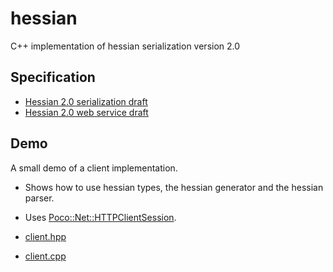 # hessian

C++ implementation of hessian serialization version 2.0

## Specification

* [Hessian 2.0 serialization draft](http://hessian.caucho.com/doc/hessian-serialization.html)
* [Hessian 2.0 web service draft](http://hessian.caucho.com/doc/hessian-ws.html)

## Demo

A small demo of a client implementation.

* Shows how to use hessian types, the hessian generator and the hessian parser.
* Uses [Poco::Net::HTTPClientSession](http://pocoproject.org/docs/Poco.Net.HTTPClientSession.html).

* [client.hpp](https://github.com/octopus-prime/hessian/blob/master/example/client.hpp)
* [client.cpp](https://github.com/octopus-prime/hessian/blob/master/example/client.cpp)
